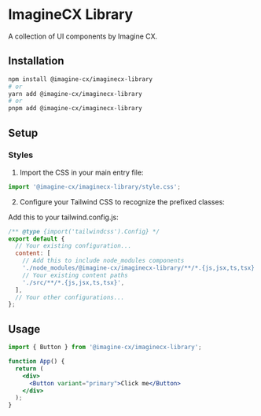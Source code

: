 # ImagineCX Library

A collection of UI components by Imagine CX.

## Installation

```bash
npm install @imagine-cx/imaginecx-library
# or
yarn add @imagine-cx/imaginecx-library
# or
pnpm add @imagine-cx/imaginecx-library
```

## Setup

### Styles

1. Import the CSS in your main entry file:

```jsx
import '@imagine-cx/imaginecx-library/style.css';
```

2. Configure your Tailwind CSS to recognize the prefixed classes:

Add this to your tailwind.config.js:

```js
/** @type {import('tailwindcss').Config} */
export default {
  // Your existing configuration...
  content: [
    // Add this to include node_modules components
    './node_modules/@imagine-cx/imaginecx-library/**/*.{js,jsx,ts,tsx}',
    // Your existing content paths
    './src/**/*.{js,jsx,ts,tsx}',
  ],
  // Your other configurations...
};
```

## Usage

```jsx
import { Button } from '@imagine-cx/imaginecx-library';

function App() {
  return (
    <div>
      <Button variant="primary">Click me</Button>
    </div>
  );
}
```
